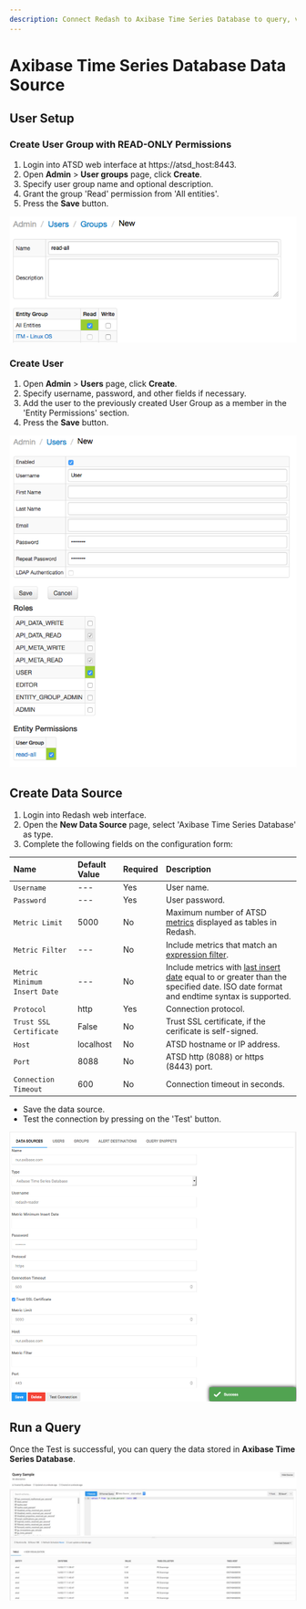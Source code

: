 ```yaml
---
description: Connect Redash to Axibase Time Series Database to query, visualize, and share your data.
---
```


# Axibase Time Series Database Data Source

## User Setup

### Create User Group with READ-ONLY Permissions

1. Login into ATSD web interface at https://atsd_host:8443.
2. Open **Admin** > **User groups** page, click **Create**.
3. Specify user group name and optional description.
4. Grant the group 'Read' permission from 'All entities'. 
5. Press the **Save** button.

![](../assets/atsd_user_group.png)

### Create User 

1. Open **Admin** > **Users** page, click **Create**.
2. Specify username, password, and other fields if necessary.
3. Add the user to the previously created User Group as a member in the 'Entity Permissions' section.
3. Press the **Save** button.

![](../assets/atsd_user.png)

## Create Data Source

1. Login into Redash web interface.
2. Open the **New Data Source** page, select 'Axibase Time Series Database' as type.
3. Complete the following fields on the configuration form:

| **Name** | **Default Value** | **Required** | **Description** |
|:---|:---|:---|:---|
| `Username` | --- | Yes | User name. |
| `Password` | --- | Yes | User password. |
| `Metric Limit` | 5000 | No | Maximum number of ATSD [metrics](https://github.com/axibase/atsd-docs/blob/master/api/meta/metric/list.md#query-parameters) displayed as tables in Redash.|
| `Metric Filter` | --- | No | Include metrics that match an [expression filter](https://github.com/axibase/atsd-docs/blob/master/api/meta/metric/list.md#query-parameters). |
| `Metric Minimum Insert Date` | --- | No | Include metrics with [last insert date](https://github.com/axibase/atsd-docs/blob/master/api/meta/metric/list.md#query-parameters) equal to or greater than the specified date. ISO date format and endtime syntax is supported.|
| `Protocol` | http | Yes | Connection protocol. |
| `Trust SSL Certificate ` | False | No |  Trust SSL certificate, if the cerificate is self-signed. |
| `Host` | localhost | No | ATSD hostname or IP address.|
| `Port` | 8088 | No | ATSD http (8088) or https (8443) port.|
| `Connection Timeout` | 600 | No | Connection timeout in seconds. |

* Save the data source.
* Test the connection by pressing on the 'Test' button.

![](../assets/atsd_datasource.png)


## Run a Query

Once the Test is successful, you can query the data stored in **Axibase Time Series Database**.

![](../assets/atsd_query.jpg)
